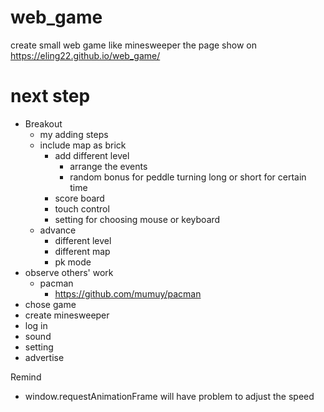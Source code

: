 # web_game
create small web game like minesweeper
the page show on https://eling22.github.io/web_game/
# next step
* Breakout
  * my adding steps
  * include map as brick
    * add different level
      * arrange the events
      * random bonus for peddle turning long or short for certain time 
    * score board
    * touch control
    * setting for choosing mouse or keyboard
  * advance
    * different level 
    * different map
    * pk mode
* observe others' work
  * pacman
    * https://github.com/mumuy/pacman
* chose game
* create minesweeper
* log in
* sound
* setting
* advertise

Remind

* window.requestAnimationFrame will have problem to adjust the speed